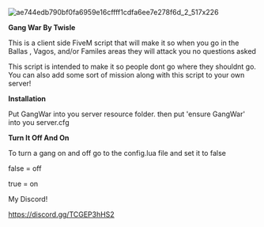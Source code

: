 ![ae744edb790bf0fa6959e16cffff1cdfa6ee7e278f6d_2_517x226](https://user-images.githubusercontent.com/102629991/165434468-84c27c95-b9d2-4828-aeb3-f9493bd684ff.png)


**Gang War By Twisle**


This is a client side FiveM script that will make it so when you go in the Ballas , Vagos, and/or Familes areas they will attack you no questions asked

This script is intended to make it so people dont go where they shouldnt go. You can also add some sort of mission along with this script to your own server!

**Installation**

Put GangWar into you server resource folder.
then put 'ensure GangWar' into you server.cfg 


**Turn It Off And On**

To turn a gang on and off go to the config.lua file and set it to false

false = off

true = on

My Discord! 

https://discord.gg/TCGEP3hHS2
